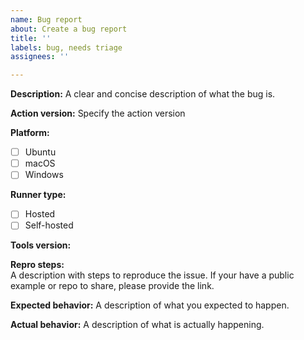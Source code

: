 ```yaml
---
name: Bug report
about: Create a bug report
title: ''
labels: bug, needs triage
assignees: ''

---
```


<!--- Please direct any generic questions related to actions to our support community forum at https://github.community/c/code-to-cloud/github-actions/41 --->
<!--- Before opening up a new bug report, please make sure to check for similar existing issues -->

**Description:**
A clear and concise description of what the bug is.

**Action version:**
Specify the action version

**Platform:**

- [ ] Ubuntu
- [ ] macOS
- [ ] Windows

**Runner type:**

- [ ] Hosted
- [ ] Self-hosted

**Tools version:**
<!--- Please specify go version -->

**Repro steps:**  
A description with steps to reproduce the issue. If your have a public example or repo to share, please provide the link.

**Expected behavior:**
A description of what you expected to happen.

**Actual behavior:**
A description of what is actually happening.